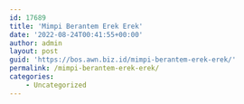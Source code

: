 ```yaml
---
id: 17689
title: 'Mimpi Berantem Erek Erek'
date: '2022-08-24T00:41:55+00:00'
author: admin
layout: post
guid: 'https://bos.awn.biz.id/mimpi-berantem-erek-erek/'
permalink: /mimpi-berantem-erek-erek/
categories:
    - Uncategorized
---
```



